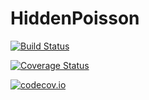 # HiddenPoisson

[![Build Status](https://travis-ci.org/tpapp/HiddenPoisson.jl.svg?branch=master)](https://travis-ci.org/tpapp/HiddenPoisson.jl)

[![Coverage Status](https://coveralls.io/repos/tpapp/HiddenPoisson.jl/badge.svg?branch=master&service=github)](https://coveralls.io/github/tpapp/HiddenPoisson.jl?branch=master)

[![codecov.io](http://codecov.io/github/tpapp/HiddenPoisson.jl/coverage.svg?branch=master)](http://codecov.io/github/tpapp/HiddenPoisson.jl?branch=master)
